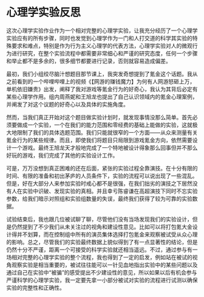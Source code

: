 # 心理学实验反思

这次心理学实验作业作为一个相对完整的心理学实验，让我充分经历了一个心理学实验应有的所有步骤，同时也发觉到心理学作为一门和人打交道的科学其实验的特殊要求和难点，特别是作为行为主义心理学的代表方法，心理学实验对人的微观行为进行研究，在整个实验流程中都需要非常细心和严谨的研究态度，任何一个步骤和举止都不是多余的，很多细节都要进行记录，否则就容易造成偏差。

最初，我们小组绞尽脑汁想题目那节课上，我突发奇想提到了氪金这个话题。我从之前看到的一个哔哩哔哩上的视频《【网游的赚钱魔力】为何有人网游怒砸上万，单机依旧嫌贵》出发，阐释了我对游戏等氪金行为的好奇心，我认为其背后必定有某些心理学作用。组内周燕妮和王旭龙也提出了自己认识领域内的氪金心理案例，并阐发了对这个议题的好奇心以及具体的实施角度。

然而，当我们真正开始对这个题目做实验计划时，就发现事情没那么简单。首先必须要做成一个实验，一个在我们的能力范围和零经费的基础上能做的实验，这就极大地限制了我们的具体选题范围。我们只能就很窄的一个方面——从众来测量有关氪金行为的某些规律。而且，即使我们将题目只局限到游戏氪金方向，依然需要设计一个游戏。最终王旭龙天才般地完成了一个特地被设计得象那么回事但并不那么好玩的游戏，我们完成了其他的实验设计工作。

可是，万万没想到真正困难的还在后面，紧张的实验过程全靠演技。在十分有限的时间、有限的准备和初出茅庐的人员条件下，实验的流程可以说出现了一些混乱。但是，好在大部分人来参加实验时戒心都不是很强，在我们拙劣的演技之下居然没有人在实验中识破、发现实验的真相。并且幸亏陈睿谦在高超演技下同时不忘实验参数，给我们暗示对照组和实验组数量的失误，最终我们获得了较为可靠的实验数据。

试验结束后，我也跟几位被试聊了聊，尽管他们没有当场发现我们的实验设计，但是仍然提到了不少我们从未关注过的视角和建设性意见。比如可以将打包氪大金设计得并不划算，而在控制组中所有的演员集体选择打包氪金来观察被试受从众心理的影响。总之，尽管我们的实验最终数据上貌似得到了有一点显著性的结论，但是仍然十分不严谨，距离一个可接受的科学实验就还相当遥远。不过，通过参与有一场相对完整的心理学实验的整个流程，我也得到了一定的启发，例如站在被试的视角观察实验是相当重要的，被试往往能可以一针见血地指出实验中的某些问题以及通过自己在实验中“被骗”的感受提出不少建设性的意见，所以如果以后有机会参与严谨科学的心理学实验，我一定要先拿一小部分被试对实验的流程进行试测以确保实验的完整性和正确性。
